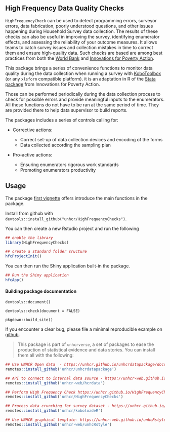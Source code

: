 ## High Frequency Data Quality Checks

`HighFrequencyCheck` can be used to detect programming errors, surveyor errors, data fabrication, poorly understood questions, and other issues happening during Household Survey data collection. The results of these checks can also be useful in improving the survey, identifying enumerator effects, and assessing the reliability of your outcome measures. It allows teams to catch survey issues and collection mistakes in time to correct them and ensure high-quality data. Such checks are based are among best practices from both the [World Bank](https://dimewiki.worldbank.org/wiki/High_Frequency_Checks) and [Innovations for Poverty Action](https://www.povertyactionlab.org/resource/data-quality-checks).

This package brings a series of convenience functions to monitor data quality during the data collection when running a survey with [KoboToolbox]() (or any `xlsform` compatible platform). it is an adaptation in R of the [Stata package](https://github.com/PovertyAction/high-frequency-checks) from Innovations for Poverty Action. 

Those can be performed periodically during the data collection process to check for possible errors and provide meaningful inputs to the enumerators. All these functions do not have to be ran at the same period of time. They are provided there to help data supervisor to build reports.

The packages includes a series of controls calling for:

 * Corrective actions:

   * Correct set-up of data collection devices and encoding of the forms
   * Data collected according the sampling plan

 * Pro-active actions:  
 
   * Ensuring enumerators rigorous work standards
   * Promoting enumerators productivity
   
## Usage

The package [first vignette](articles/HFC1.html) offers introduce the main functions in the package.

Install from github with `devtools::install_github("unhcr/HighFrequencyChecks")`.


You can then create a new Rstudio project and run the following
``` r
## enable the library
library(HighFrequencyChecks)

## create a standard folder sructure
hfcProjectInit()
```

You can then run the Shiny application built-in the package.

``` r
## Run the Shiny application
hfcApp()
```


#### Building package documentation 

`devtools::document()`

`devtools::check(document = FALSE)`

`pkgdown::build_site()`


If you encounter a clear bug, please file a minimal reproducible example on [github](https://github.com/unhcr/HighFrequencyChecks/issues). 



> This package is part of `unhcrverse`, a set of packages to ease the production of statistical evidence and data stories. You can install them all with the following:

```r
## Use UNHCR Open data  - https://unhcr.github.io/unhcrdatapackage/docs/
remotes::install_github('unhcr/unhcrdatapackage')

## API to connect to internal data source - https://unhcr-web.github.io/hcrdata/docs/
remotes::install_github('unhcr-web/hcrdata')

## Perform High Frequency Check https://unhcr.github.io/HighFrequencyChecks/docs/
remotes::install_github('unhcr/HighFrequencyChecks')

## Process data crunching for survey dataset - https://unhcr.github.io/koboloadeR/docs/
remotes::install_github('unhcr/koboloadeR')

## Use UNHCR graphical template- https://unhcr-web.github.io/unhcRstyle/docs/
remotes::install_github('unhcr-web/unhcRstyle')
```
